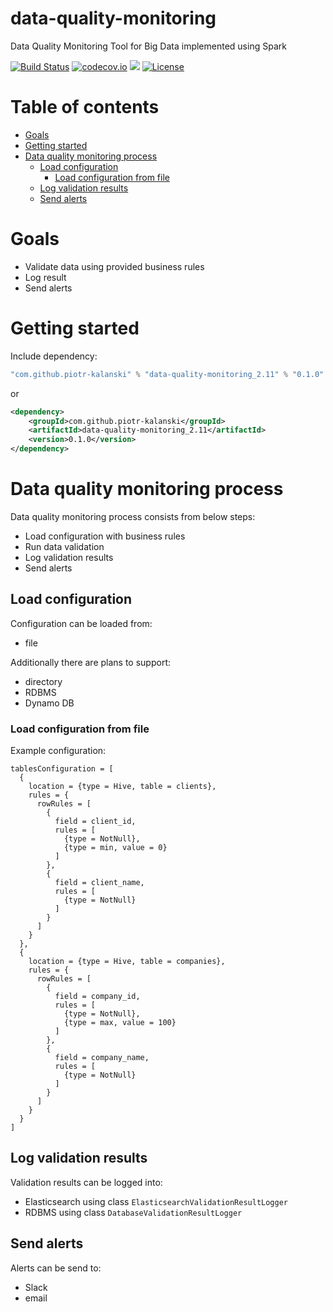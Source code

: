 # data-quality-monitoring
Data Quality Monitoring Tool for Big Data implemented using Spark

[![Build Status](https://api.travis-ci.org/piotr-kalanski/data-quality-monitoring.png?branch=development)](https://api.travis-ci.org/piotr-kalanski/data-quality-monitoring.png?branch=development)
[![codecov.io](http://codecov.io/github/piotr-kalanski/data-quality-monitoring/coverage.svg?branch=development)](http://codecov.io/github/piotr-kalanski/data-quality-monitoring/coverage.svg?branch=development)
[<img src="https://img.shields.io/maven-central/v/com.github.piotr-kalanski/data-quality-monitoring_2.11.svg?label=latest%20release"/>](http://search.maven.org/#search%7Cga%7C1%7Ca%3A%22data-quality-monitoring_2.11%22)
[![License](http://img.shields.io/:license-Apache%202-red.svg)](http://www.apache.org/licenses/LICENSE-2.0.txt)

# Table of contents

- [Goals](#goals)
- [Getting started](#getting-started)
- [Data quality monitoring process](#data-quality-monitoring-process)
  - [Load configuration](#load-configuration)
    - [Load configuration from file](#load-configuration-from-file)
  - [Log validation results](#log-validation-results)
  - [Send alerts](#send-alerts)

# Goals

- Validate data using provided business rules
- Log result
- Send alerts

# Getting started

Include dependency:

```scala
"com.github.piotr-kalanski" % "data-quality-monitoring_2.11" % "0.1.0"
```

or

```xml
<dependency>
    <groupId>com.github.piotr-kalanski</groupId>
    <artifactId>data-quality-monitoring_2.11</artifactId>
    <version>0.1.0</version>
</dependency>
```

# Data quality monitoring process

Data quality monitoring process consists from below steps:
- Load configuration with business rules
- Run data validation
- Log validation results
- Send alerts

## Load configuration

Configuration can be loaded from:
- file

Additionally there are plans to support:
- directory
- RDBMS
- Dynamo DB

### Load configuration from file

Example configuration:
```
tablesConfiguration = [
  {
    location = {type = Hive, table = clients},
    rules = {
      rowRules = [
        {
          field = client_id,
          rules = [
            {type = NotNull},
            {type = min, value = 0}
          ]
        },
        {
          field = client_name,
          rules = [
            {type = NotNull}
          ]
        }
      ]
    }
  },
  {
    location = {type = Hive, table = companies},
    rules = {
      rowRules = [
        {
          field = company_id,
          rules = [
            {type = NotNull},
            {type = max, value = 100}
          ]
        },
        {
          field = company_name,
          rules = [
            {type = NotNull}
          ]
        }
      ]
    }
  }
]
```

## Log validation results

Validation results can be logged into:
- Elasticsearch using class ```ElasticsearchValidationResultLogger```
- RDBMS using class ```DatabaseValidationResultLogger```

## Send alerts

Alerts can be send to:
- Slack
- email

